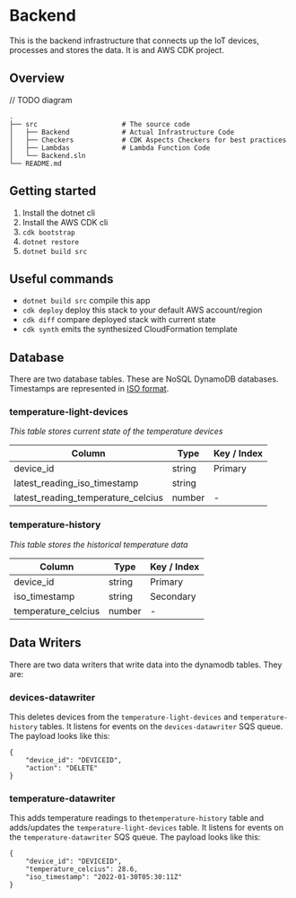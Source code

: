 # Backend

This is the backend infrastructure that connects up the IoT devices, processes and stores the data.
It is and AWS CDK project.

## Overview

// TODO diagram

    .
    ├── src                     # The source code
    │   ├── Backend             # Actual Infrastructure Code
    │   ├── Checkers            # CDK Aspects Checkers for best practices
    │   ├── Lambdas             # Lambda Function Code    
    │   └── Backend.sln         
    └── README.md

## Getting started

1. Install the dotnet cli
2. Install the AWS CDK cli
3. `cdk bootstrap`
4. `dotnet restore`
5. `dotnet build src`

## Useful commands

* `dotnet build src` compile this app
* `cdk deploy`       deploy this stack to your default AWS account/region
* `cdk diff`         compare deployed stack with current state
* `cdk synth`        emits the synthesized CloudFormation template

## Database
There are two database tables. These are NoSQL DynamoDB databases. Timestamps are represented in [ISO format](https://en.wikipedia.org/wiki/ISO_8601).

### temperature-light-devices  
*This table stores current state of the temperature devices*

| Column                             | Type          | Key / Index |
| ---------------------------------- | ------------- | ----------- |
| device_id                          | string        | Primary     |
| latest_reading_iso_timestamp       | string        |             |
| latest_reading_temperature_celcius | number        | -           | 


### temperature-history
*This table stores the historical temperature data*

| Column              | Type          | Key / Index |
| ------------------- | ------------- | ----------- |
| device_id           | string        | Primary     |
| iso_timestamp       | string        | Secondary   |
| temperature_celcius | number        | -           | 


## Data Writers
There are two data writers that write data into the dynamodb tables. They are:

### devices-datawriter
This deletes devices from the `temperature-light-devices` and `temperature-history` tables. It listens for events on the `devices-datawriter` SQS queue. The payload looks like this:

```
{
    "device_id": "DEVICEID",
    "action": "DELETE"
}
```

### temperature-datawriter
This adds temperature readings to the`temperature-history` table and adds/updates the `temperature-light-devices` table. It listens for events on the `temperature-datawriter` SQS queue. The payload looks like this:

```
{
    "device_id": "DEVICEID",
    "temperature_celcius": 28.6,
    "iso_timestamp": "2022-01-30T05:30:11Z"
}
```